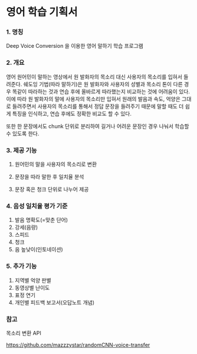 # 영어 학습 기획서

### **1. 명칭**

Deep Voice Conversion 을 이용한 영어 말하기 학습 프로그램



### **2. 개요**

영어 원어민이 말하는 영상에서 원 발화자의 목소리 대신 사용자의 목소리를 입혀서 들려준다. 쉐도잉 기법(따라 말하기)은 원 발화자와 사용자의 성별과 목소리 톤이 다른 경우 똑같이 따라하는 것과 연습 후에 올바르게 따라했는지 비교하는 것에 어려움이 있다. 이에 따라 원 발화자의 말에 사용자의 목소리만 입혀서 원래의 발음과 속도, 억양은 그대로 들려주면서 사용자의 목소리를 통해서 정답 문장을 들려주기 때문에 말할 때도 더 쉽게 특징을 인식하고, 연습 후에도 정확한 비교도 할 수 있다.

또한 한 문장에서도 chunk 단위로 분리하여 길거나 어려운 문장인 경우 나눠서 학습할 수 있도록 한다.



### **3. 제공 기능**

1. 원어민의 말을 사용자의 목소리로 변환

2. 문장을 따라 말한 후 일치율 분석

3. 문장 혹은 청크 단위로 나누어 제공

   

### 4. 음성 일치율 평가 기준

1. 발음 명확도(=맞춘 단어)
2. 강세(음량)
3. 스피드
4. 청크
5. 음 높낮이(인토네이션)



### 5. 추가 기능

1. 지역별 억양 판별
2. 동영상별 난이도
3. 표정 연기
4. 개인별 피드백 보고서(오답노트 개념)



### 참고

목소리 변환 API

https://github.com/mazzzystar/randomCNN-voice-transfer